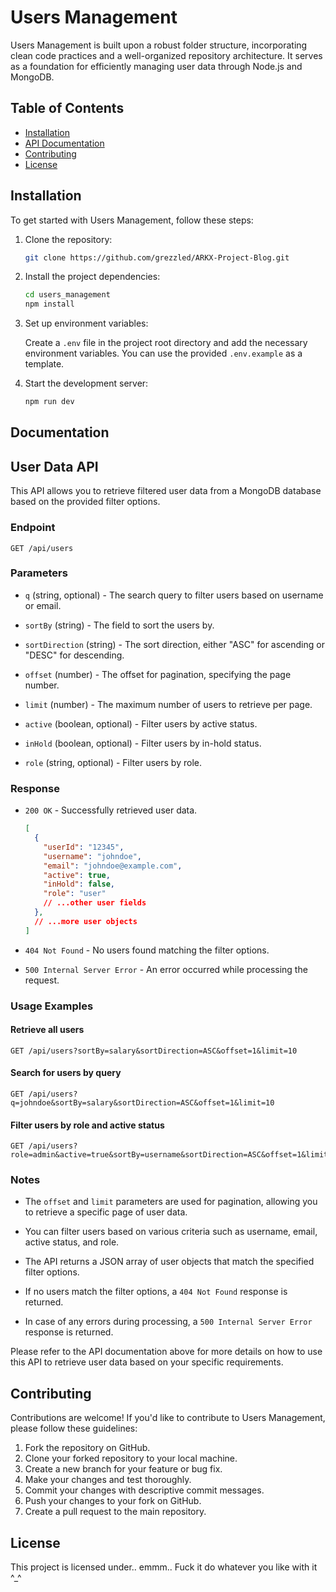 
# Users Management

Users Management is built upon a robust folder structure, incorporating clean code practices and a well-organized repository architecture. It serves as a foundation for efficiently managing user data through Node.js and MongoDB.

## Table of Contents

- [Installation](#installation)
- [API Documentation](#documentation)
- [Contributing](#contributing)
- [License](#license)

## Installation

To get started with Users Management, follow these steps:

1. Clone the repository:

   ```bash
   git clone https://github.com/grezzled/ARKX-Project-Blog.git
   ```

2. Install the project dependencies:

   ```bash
   cd users_management
   npm install
   ```

3. Set up environment variables:

   Create a `.env` file in the project root directory and add the necessary environment variables. You can use the provided `.env.example` as a template.

4. Start the development server:

   ```bash
   npm run dev
   ```


## Documentation

## User Data API

This API allows you to retrieve filtered user data from a MongoDB database based on the provided filter options.

### Endpoint

```
GET /api/users
```

### Parameters

  - `q` (string, optional) - The search query to filter users based on username or email.

  - `sortBy` (string) - The field to sort the users by.

  - `sortDirection` (string) - The sort direction, either "ASC" for ascending or "DESC" for descending.

  - `offset` (number) - The offset for pagination, specifying the page number.

  - `limit` (number) - The maximum number of users to retrieve per page.

  - `active` (boolean, optional) - Filter users by active status.

  - `inHold` (boolean, optional) - Filter users by in-hold status.

  - `role` (string, optional) - Filter users by role.

### Response

- `200 OK` - Successfully retrieved user data.

  ```json
  [
    {
      "userId": "12345",
      "username": "johndoe",
      "email": "johndoe@example.com",
      "active": true,
      "inHold": false,
      "role": "user"
      // ...other user fields
    },
    // ...more user objects
  ]
  ```

- `404 Not Found` - No users found matching the filter options.

- `500 Internal Server Error` - An error occurred while processing the request.

### Usage Examples

#### Retrieve all users

```
GET /api/users?sortBy=salary&sortDirection=ASC&offset=1&limit=10
```

#### Search for users by query

```
GET /api/users?q=johndoe&sortBy=salary&sortDirection=ASC&offset=1&limit=10
```

#### Filter users by role and active status

```
GET /api/users?role=admin&active=true&sortBy=username&sortDirection=ASC&offset=1&limit=10
```

### Notes

- The `offset` and `limit` parameters are used for pagination, allowing you to retrieve a specific page of user data.

- You can filter users based on various criteria such as username, email, active status, and role.

- The API returns a JSON array of user objects that match the specified filter options.

- If no users match the filter options, a `404 Not Found` response is returned.

- In case of any errors during processing, a `500 Internal Server Error` response is returned.

Please refer to the API documentation above for more details on how to use this API to retrieve user data based on your specific requirements.

## Contributing

Contributions are welcome! If you'd like to contribute to Users Management, please follow these guidelines:

1. Fork the repository on GitHub.
2. Clone your forked repository to your local machine.
3. Create a new branch for your feature or bug fix.
4. Make your changes and test thoroughly.
5. Commit your changes with descriptive commit messages.
6. Push your changes to your fork on GitHub.
7. Create a pull request to the main repository.


## License

This project is licensed under.. emmm.. Fuck it do whatever you like with it ^_^